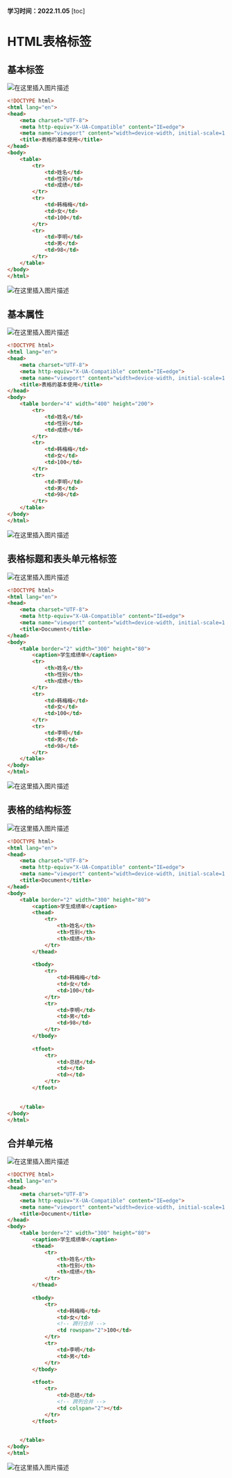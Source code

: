 **学习时间：2022.11.05**
[toc]
# HTML表格标签
## 基本标签
![在这里插入图片描述](https://img-blog.csdnimg.cn/3d8f4ca3da66433dbb6f08918ff584c9.png)
```html
<!DOCTYPE html>
<html lang="en">
<head>
    <meta charset="UTF-8">
    <meta http-equiv="X-UA-Compatible" content="IE=edge">
    <meta name="viewport" content="width=device-width, initial-scale=1.0">
    <title>表格的基本使用</title>
</head>
<body>
    <table>
        <tr>
            <td>姓名</td>
            <td>性别</td>
            <td>成绩</td>
        </tr>
        <tr>
            <td>韩梅梅</td>
            <td>女</td>
            <td>100</td>
        </tr>
        <tr>
            <td>李明</td>
            <td>男</td>
            <td>98</td>
        </tr>
    </table>
</body>
</html>
```
![在这里插入图片描述](https://img-blog.csdnimg.cn/42b04382bc72416b985e42ce7e28a1e8.png)

## 基本属性
![在这里插入图片描述](https://img-blog.csdnimg.cn/b46a72e510ca4e3c978dc91baeac63ef.png)
```html
<!DOCTYPE html>
<html lang="en">
<head>
    <meta charset="UTF-8">
    <meta http-equiv="X-UA-Compatible" content="IE=edge">
    <meta name="viewport" content="width=device-width, initial-scale=1.0">
    <title>表格的基本使用</title>
</head>
<body>
    <table border="4" width="400" height="200">
        <tr>
            <td>姓名</td>
            <td>性别</td>
            <td>成绩</td>
        </tr>
        <tr>
            <td>韩梅梅</td>
            <td>女</td>
            <td>100</td>
        </tr>
        <tr>
            <td>李明</td>
            <td>男</td>
            <td>98</td>
        </tr>
    </table>
</body>
</html>
```
![在这里插入图片描述](https://img-blog.csdnimg.cn/014684c1788a4900823ba48df910530c.png)
## 表格标题和表头单元格标签
![在这里插入图片描述](https://img-blog.csdnimg.cn/e3c67421a448492894062a675d055984.png)
```html
<!DOCTYPE html>
<html lang="en">
<head>
    <meta charset="UTF-8">
    <meta http-equiv="X-UA-Compatible" content="IE=edge">
    <meta name="viewport" content="width=device-width, initial-scale=1.0">
    <title>Document</title>
</head>
<body>
    <table border="2" width="300" height="80">
        <caption>学生成绩单</caption>
        <tr>
            <th>姓名</th>
            <th>性别</th>
            <th>成绩</th>
        </tr>
        <tr>
            <td>韩梅梅</td>
            <td>女</td>
            <td>100</td>
        </tr>
        <tr>
            <td>李明</td>
            <td>男</td>
            <td>98</td>
        </tr>
    </table>
</body>
</html>
```
![在这里插入图片描述](https://img-blog.csdnimg.cn/ccd1e09110a74b08a24999044a128b14.png)
## 表格的结构标签
![在这里插入图片描述](https://img-blog.csdnimg.cn/bead60ff531f4f35bff656e83475430b.png)

```html
<!DOCTYPE html>
<html lang="en">
<head>
    <meta charset="UTF-8">
    <meta http-equiv="X-UA-Compatible" content="IE=edge">
    <meta name="viewport" content="width=device-width, initial-scale=1.0">
    <title>Document</title>
</head>
<body>
    <table border="2" width="300" height="80">
        <caption>学生成绩单</caption>
        <thead>
            <tr>
                <th>姓名</th>
                <th>性别</th>
                <th>成绩</th>
            </tr>
        </thead>
        
        <tbody>
            <tr>
                <td>韩梅梅</td>
                <td>女</td>
                <td>100</td>
            </tr>
            <tr>
                <td>李明</td>
                <td>男</td>
                <td>98</td>
            </tr>
        </tbody>
        
        <tfoot>
            <tr>
                <td>总结</td>
                <td></td>
                <td></td>
            </tr>
        </tfoot>
        

    </table>
</body>
</html>
```

## 合并单元格
![在这里插入图片描述](https://img-blog.csdnimg.cn/268fc95257814af3a9c29a7c3c0c859f.png)
```html
<!DOCTYPE html>
<html lang="en">
<head>
    <meta charset="UTF-8">
    <meta http-equiv="X-UA-Compatible" content="IE=edge">
    <meta name="viewport" content="width=device-width, initial-scale=1.0">
    <title>Document</title>
</head>
<body>
    <table border="2" width="300" height="80">
        <caption>学生成绩单</caption>
        <thead>
            <tr>
                <th>姓名</th>
                <th>性别</th>
                <th>成绩</th>
            </tr>
        </thead>
        
        <tbody>
            <tr>
                <td>韩梅梅</td>
                <td>女</td>
                <!-- 跨行合并 -->
                <td rowspan="2">100</td>
            </tr>
            <tr>
                <td>李明</td>
                <td>男</td>
            </tr>
        </tbody>
        
        <tfoot>
            <tr>
                <td>总结</td>
                <!-- 跨列合并 -->
                <td colspan="2"></td>
            </tr>
        </tfoot>
        

    </table>
</body>
</html>
```
![在这里插入图片描述](https://img-blog.csdnimg.cn/310fa4da6189432faabe38d03f505e65.png)

